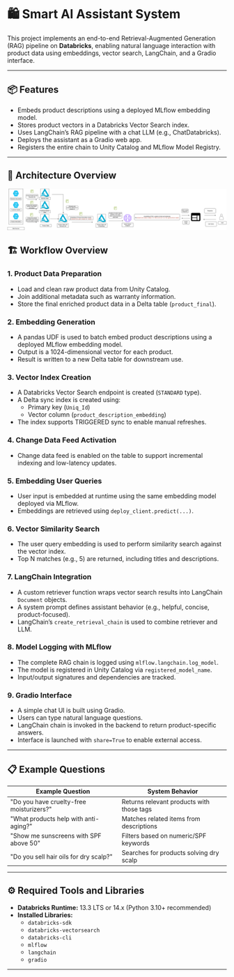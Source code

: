 # 🛍️ Smart AI Assistant System

This project implements an end-to-end Retrieval-Augmented Generation (RAG) pipeline on **Databricks**, enabling natural language interaction with product data using embeddings, vector search, LangChain, and a Gradio interface.

---

## 📦 Features

- Embeds product descriptions using a deployed MLflow embedding model.
- Stores product vectors in a Databricks Vector Search index.
- Uses LangChain’s RAG pipeline with a chat LLM (e.g., ChatDatabricks).
- Deploys the assistant as a Gradio web app.
- Registers the entire chain to Unity Catalog and MLflow Model Registry.

---

## 🧭 Architecture Overview

![ Smart_AI_Assistant_System Architecture](Smart_ai_assistant_system.drawio.png)

## 🏗️ Workflow Overview

### 1. Product Data Preparation

- Load and clean raw product data from Unity Catalog.
- Join additional metadata such as warranty information.
- Store the final enriched product data in a Delta table (`product_final`).

### 2. Embedding Generation

- A pandas UDF is used to batch embed product descriptions using a deployed MLflow embedding model.
- Output is a 1024-dimensional vector for each product.
- Result is written to a new Delta table for downstream use.

### 3. Vector Index Creation

- A Databricks Vector Search endpoint is created (`STANDARD` type).
- A Delta sync index is created using:
  - Primary key (`Uniq_Id`)
  - Vector column (`product_description_embedding`)
- The index supports TRIGGERED sync to enable manual refreshes.

### 4. Change Data Feed Activation

- Change data feed is enabled on the table to support incremental indexing and low-latency updates.

### 5. Embedding User Queries

- User input is embedded at runtime using the same embedding model deployed via MLflow.
- Embeddings are retrieved using `deploy_client.predict(...)`.

### 6. Vector Similarity Search

- The user query embedding is used to perform similarity search against the vector index.
- Top N matches (e.g., 5) are returned, including titles and descriptions.

### 7. LangChain Integration

- A custom retriever function wraps vector search results into LangChain `Document` objects.
- A system prompt defines assistant behavior (e.g., helpful, concise, product-focused).
- LangChain’s `create_retrieval_chain` is used to combine retriever and LLM.

### 8. Model Logging with MLflow

- The complete RAG chain is logged using `mlflow.langchain.log_model`.
- The model is registered in Unity Catalog via `registered_model_name`.
- Input/output signatures and dependencies are tracked.

### 9. Gradio Interface

- A simple chat UI is built using Gradio.
- Users can type natural language questions.
- LangChain chain is invoked in the backend to return product-specific answers.
- Interface is launched with `share=True` to enable external access.

---

## 📋 Example Questions

| Example Question                                             | System Behavior                              |
|-------------------------------------------------------------|-----------------------------------------------|
| "Do you have cruelty-free moisturizers?"                    | Returns relevant products with those tags     |
| "What products help with anti-aging?"                       | Matches related items from descriptions       |
| "Show me sunscreens with SPF above 50"                      | Filters based on numeric/SPF keywords         |
| "Do you sell hair oils for dry scalp?"                      | Searches for products solving dry scalp       |

---

## ⚙️ Required Tools and Libraries

- **Databricks Runtime:** 13.3 LTS or 14.x (Python 3.10+ recommended)
- **Installed Libraries:**
  - `databricks-sdk`
  - `databricks-vectorsearch`
  - `databricks-cli`
  - `mlflow`
  - `langchain`
  - `gradio`

---

